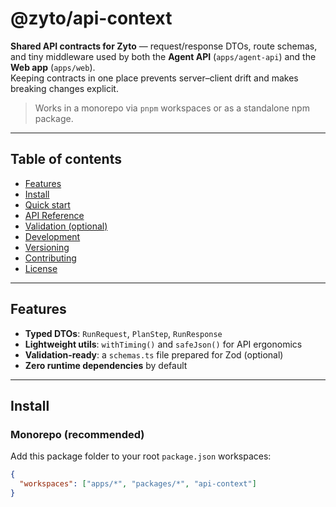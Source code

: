 # @zyto/api-context

**Shared API contracts for Zyto** — request/response DTOs, route schemas, and tiny middleware
used by both the **Agent API** (`apps/agent-api`) and the **Web app** (`apps/web`).  
Keeping contracts in one place prevents server–client drift and makes breaking changes explicit.

> Works in a monorepo via `pnpm` workspaces or as a standalone npm package.

---

## Table of contents
- [Features](#features)
- [Install](#install)
- [Quick start](#quick-start)
- [API Reference](#api-reference)
- [Validation (optional)](#validation-optional)
- [Development](#development)
- [Versioning](#versioning)
- [Contributing](#contributing)
- [License](#license)

---

## Features
- **Typed DTOs**: `RunRequest`, `PlanStep`, `RunResponse`
- **Lightweight utils**: `withTiming()` and `safeJson()` for API ergonomics
- **Validation‑ready**: a `schemas.ts` file prepared for Zod (optional)
- **Zero runtime dependencies** by default

---

## Install

### Monorepo (recommended)
Add this package folder to your root `package.json` workspaces:

```json
{
  "workspaces": ["apps/*", "packages/*", "api-context"]
}
